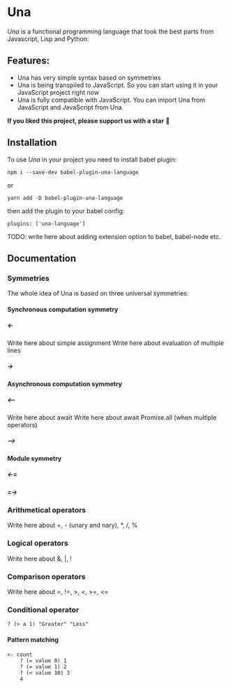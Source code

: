 # Una

<i>Una</i> is a functional programming language that took the best parts from Javascript, Lisp and Python:

## Features:

<ul>
<li>Una has very simple syntax based on symmetries</li>
<li>Una is being transpiled to JavaScript. So you can start using it in your JavaScript project right now</li>
<li>Una is fully compatible with JavaScript. You can import Una from JavaScript and JavaScript from Una.</li>
</ul>

**If you liked this project, please support us with a star** 🌟

## Installation

To use <i>Una</i> in your project you need to install babel plugin:

```
npm i --save-dev babel-plugin-una-language
```

or

```
yarn add -D babel-plugin-una-language
```

then add the plugin to your babel config:

```
plugins: ['una-language']
```

TODO: write here about adding extension option to babel, babel-node etc.

## Documentation

### Symmetries

The whole idea of Una is based on three universal symmetries.

#### Synchronous computation symmetry

##### <-

Write here about simple assignment
Write here about evaluation of multiple lines

##### ->

#### Asynchronous computation symmetry

##### <--

Write here about await
Write here about await Promise.all (when multiple operators)

##### -->

#### Module symmetry

##### <-=

##### =->

### Arithmetical operators

Write here about +, - (unary and nary), \*, /, %

### Logical operators

Write here about &, |, !

### Comparison operators

Write here about =, !=, >, <, >=, <=

### Conditional operator

```
? (> a 1) "Greater" "Less"
```

#### Pattern matching

```
<- count
    ? (= value 0) 1
    ? (= value 1) 2
    ? (< value 10) 3
    4
```
